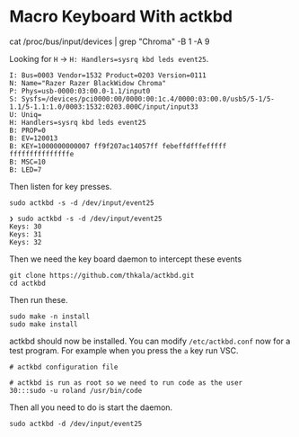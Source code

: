 # Macro Keyboard With actkbd

cat /proc/bus/input/devices | grep "Chroma" -B 1 -A 9

Looking for `H` -> `H: Handlers=sysrq kbd leds event25`.

```none
I: Bus=0003 Vendor=1532 Product=0203 Version=0111
N: Name="Razer Razer BlackWidow Chroma"
P: Phys=usb-0000:03:00.0-1.1/input0
S: Sysfs=/devices/pci0000:00/0000:00:1c.4/0000:03:00.0/usb5/5-1/5-1.1/5-1.1:1.0/0003:1532:0203.000C/input/input33
U: Uniq=
H: Handlers=sysrq kbd leds event25
B: PROP=0
B: EV=120013
B: KEY=1000000000007 ff9f207ac14057ff febeffdfffefffff fffffffffffffffe
B: MSC=10
B: LED=7
```

Then listen for key presses.

```none
sudo actkbd -s -d /dev/input/event25
```

```output
❯ sudo actkbd -s -d /dev/input/event25
Keys: 30
Keys: 31
Keys: 32
```

Then we need the key board daemon to intercept these events

```none
git clone https://github.com/thkala/actkbd.git
cd actkbd
```

Then run these.

```none
sudo make -n install
sudo make install
```

actkbd should now be installed. You can modify `/etc/actkbd.conf` now for a test program.
For example when you press the `a` key run VSC.

```none
# actkbd configuration file

# actkbd is run as root so we need to run code as the user
30:::sudo -u roland /usr/bin/code
```

Then all you need to do is start the daemon.

```none
sudo actkbd -d /dev/input/event25
```
